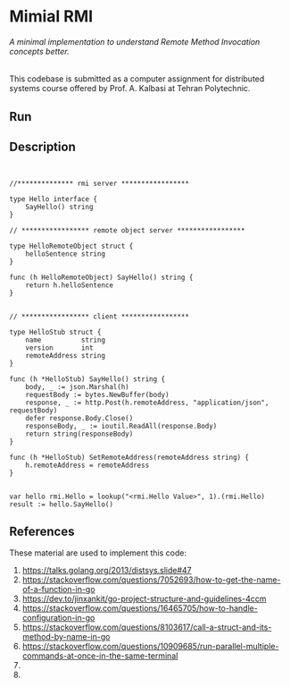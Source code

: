 # Mimial RMI

###### A minimal implementation to understand Remote Method Invocation concepts better.

This codebase is submitted as a computer assignment for distributed systems course offered by Prof. A. Kalbasi at Tehran Polytechnic.


## Run


## Description 

```golang


//************** rmi server *****************

type Hello interface {
	SayHello() string
}

// ***************** remote object server *****************

type HelloRemoteObject struct {
	helloSentence string
}

func (h HelloRemoteObject) SayHello() string {
	return h.helloSentence
}


// ***************** client *****************

type HelloStub struct {
	name          string
	version       int
	remoteAddress string
}

func (h *HelloStub) SayHello() string {
	body, _ := json.Marshal(h)
	requestBody := bytes.NewBuffer(body)
	response, _ := http.Post(h.remoteAddress, "application/json", requestBody)
	defer response.Body.Close()
	responseBody, _ := ioutil.ReadAll(response.Body)
	return string(responseBody)
}

func (h *HelloStub) SetRemoteAddress(remoteAddress string) {
	h.remoteAddress = remoteAddress
}


var hello rmi.Hello = lookup("<rmi.Hello Value>", 1).(rmi.Hello)
result := hello.SayHello()

```

## References
These material are used to implement this code:

1. https://talks.golang.org/2013/distsys.slide#47
2. https://stackoverflow.com/questions/7052693/how-to-get-the-name-of-a-function-in-go
3. https://dev.to/jinxankit/go-project-structure-and-guidelines-4ccm
4. https://stackoverflow.com/questions/16465705/how-to-handle-configuration-in-go
5. https://stackoverflow.com/questions/8103617/call-a-struct-and-its-method-by-name-in-go
6. https://stackoverflow.com/questions/10909685/run-parallel-multiple-commands-at-once-in-the-same-terminal 
7. 
8. 
